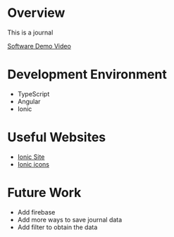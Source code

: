 # Overview

This is a journal

[Software Demo Video](https://www.youtube.com/watch?v=lQRJT1LhqcI)

# Development Environment

- TypeScript
- Angular
- Ionic

# Useful Websites

- [Ionic Site](https://ionic.io)
- [Ionic icons](https://ionic.io/ionicons)

# Future Work

- Add firebase
- Add more ways to save journal data
- Add filter to obtain the data
